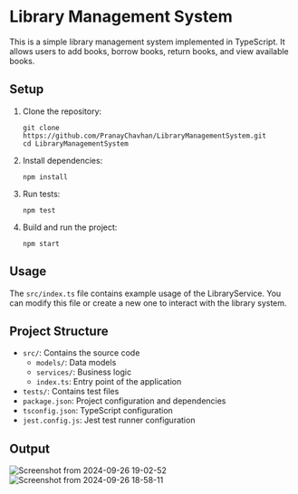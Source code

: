 # Library Management System

This is a simple library management system implemented in TypeScript. It allows users to add books, borrow books, return books, and view available books.

## Setup

1. Clone the repository:
   ```
   git clone https://github.com/PranayChavhan/LibraryManagementSystem.git
   cd LibraryManagementSystem
   ```

2. Install dependencies:
   ```
   npm install
   ```

3. Run tests:
   ```
   npm test
   ```

4. Build and run the project:
   ```
   npm start
   ```

## Usage

The `src/index.ts` file contains example usage of the LibraryService. You can modify this file or create a new one to interact with the library system.

## Project Structure

- `src/`: Contains the source code
  - `models/`: Data models
  - `services/`: Business logic
  - `index.ts`: Entry point of the application
- `tests/`: Contains test files
- `package.json`: Project configuration and dependencies
- `tsconfig.json`: TypeScript configuration
- `jest.config.js`: Jest test runner configuration

## Output

![Screenshot from 2024-09-26 19-02-52](https://github.com/user-attachments/assets/510bad0f-9b07-4290-8d3a-598b1df17a3d)
![Screenshot from 2024-09-26 18-58-11](https://github.com/user-attachments/assets/2ec55f6e-5f62-4e45-94c1-f6fe7d626c0b)


